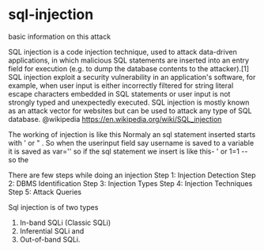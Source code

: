# sql-injection
basic information on this attack

SQL injection is a code injection technique, used to attack data-driven applications, in which malicious SQL statements are inserted into an entry field for execution (e.g. to dump the database contents to the attacker).[1] SQL injection exploit a security vulnerability in an application's software, for example, when user input is either incorrectly filtered for string literal escape characters embedded in SQL statements or user input is not strongly typed and unexpectedly executed. SQL injection is mostly known as an attack vector for websites but can be used to attack any type of SQL database. @wikipedia https://en.wikipedia.org/wiki/SQL_injection 

The working of injection is like this
Normaly an sql statement inserted starts with ' or " . So when the userinput field say username is saved to a variable it is saved as var='' so if the sql statement we insert is like this-  ' or 1=1 --  so the 

There are few steps while doing an injection
Step 1: Injection Detection
Step 2: DBMS Identification
Step 3: Injection Types
Step 4: Injection Techniques
Step 5: Attack Queries

Sql injection is of two types
1) In-band SQLi (Classic SQLi)
2) Inferential SQLi and 
3) Out-of-band SQLi.

